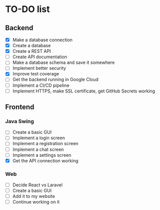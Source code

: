 # TO-DO list

## Backend
- [x] Make a database connection
- [x] Create a database
- [x] Create a REST API
- [ ] Create API documentation
- [ ] Make a database schema and save it somewhere
- [ ] Implement better security
- [x] Improve test coverage
- [ ] Get the backend running in Google Cloud
- [ ] Implement a CI/CD pipeline
- [ ] Implement HTTPS, make SSL certificate, get GitHub Secrets working

## Frontend
### Java Swing
- [ ] Create a basic GUI
- [ ] Implement a login screen
- [ ] Implement a registration screen
- [ ] Implement a chat screen
- [ ] Implement a settings screen
- [x] Get the API connection working

### Web
- [ ] Decide React vs Laravel
- [ ] Create a basic GUI
- [ ] Add it to my website
- [ ] Continue working on it